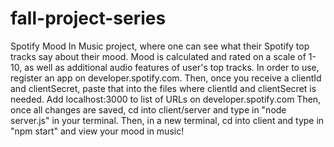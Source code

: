 # fall-project-series
Spotify Mood In Music project, where one can see what their Spotify top tracks say about their mood.
Mood is calculated and rated on a scale of 1-10, as well as additional audio features of user's top tracks.
In order to use, register an app on developer.spotify.com.
Then, once you receive a clientId and clientSecret, paste that into the files where clientId and clientSecret is needed.
Add localhost:3000 to list of URLs on developer.spotify.com
Then, once all changes are saved, cd into client/server and type in "node server.js" in your terminal.
Then, in a new terminal, cd into client and type in "npm start" and view your mood in music!
